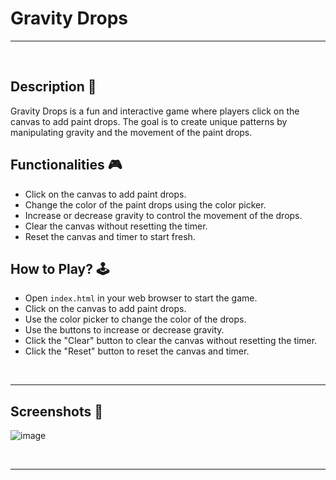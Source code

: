 # **Gravity Drops**

---

<br> 

## **Description 📃**
Gravity Drops is a fun and interactive game where players click on the canvas to add paint drops. The goal is to create unique patterns by manipulating gravity and the movement of the paint drops.

## **Functionalities 🎮**
- Click on the canvas to add paint drops.
- Change the color of the paint drops using the color picker.
- Increase or decrease gravity to control the movement of the drops.
- Clear the canvas without resetting the timer.
- Reset the canvas and timer to start fresh.

## **How to Play? 🕹️**
- Open `index.html` in your web browser to start the game.
- Click on the canvas to add paint drops.
- Use the color picker to change the color of the drops.
- Use the buttons to increase or decrease gravity.
- Click the "Clear" button to clear the canvas without resetting the timer.
- Click the "Reset" button to reset the canvas and timer.

<br>

---

## **Screenshots 📸**
![image](../../assets/Gravity_Drops.png)

<br>

---